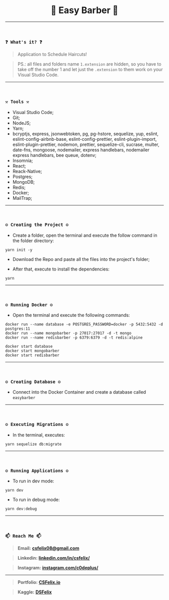 <h1 align="center">🌟 Easy Barber 🌟</h1>

----
<br>

### `❓ What's it? ❓`

> Application to Schedule Haircuts!

> PS.: all files and folders name `1.extension` are hidden, so you have to take off the number 1 and let just the `.extension` to them work on your Visual Studio Code.

----
<br>

### `⚒️ Tools ⚒️`

* Visual Studio Code;
* Git;
* NodeJS;
* Yarn;
* bcryptjs, express, jsonwebtoken, pg, pg-hstore, sequelize, yup, eslint, eslint-config-airbnb-base, eslint-config-prettier, eslint-plugin-import, eslint-plugin-prettier, nodemon, prettier, sequelize-cli, sucrase, multer, date-fns, mongoose, nodemailer, express handlebars, nodemailer express handlebars, bee queue, dotenv;
* Insomnia;
* React;
* Reack-Native;
* Postgres;
* MongoDB;
* Redis;
* Docker;
* MailTrap;

----
<br>

### `⚙️ Creating the Project ⚙️`

- Create a folder, open the terminal and execute the follow command in the folder directory:

```
yarn init -y
```

- Download the Repo and paste all the files into the project's folder;

- After that, execute to install the dependencies:

```
yarn
```
----
<br>

### `⚙️ Running Docker ⚙️`

- Open the terminal and execute the following commands:

```
docker run --name database -e POSTGRES_PASSWORD=docker -p 5432:5432 -d postgres:11
docker run --name mongobarber -p 27017:27017 -d -t mongo
docker run --name redisbarber -p 6379:6379 -d -t redis:alpine

docker start database
docker start mongobarber
docker start redisbarber
```
----
<br>

### `⚙️ Creating Database ⚙️`

- Connect into the Docker Container and create a database called `easybarber`

----
<br>

### `⚙️ Executing Migrations ⚙️`

- In the terminal, executes:

```
yarn sequelize db:migrate
```
----
<br>

### `⚙️ Running Applications ⚙️`

- To run in dev mode:

```
yarn dev
```

- To run in debug mode:

```
yarn dev:debug
```
----
<br>

### `📫 Reach Me 📫`

> **Email:** **[csfelix08@gmail.com](mailto:csfelix08@gmail.com?)**

> **Linkedin:** **[linkedin.com/in/csfelix/](https://www.linkedin.com/in/csfelix/)**

> **Instagram:** **[instagram.com/c0deplus/](https://www.instagram.com/c0deplus/)**

----

> **Portfolio:** **[CSFelix.io](https://csfelix.github.io/)**

> **Kaggle:** **[DSFelix](https://www.kaggle.com/dsfelix)**
